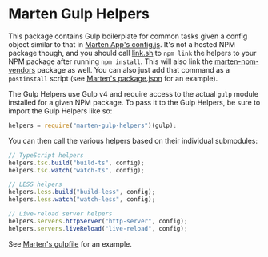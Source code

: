 Marten Gulp Helpers
====================
This package contains Gulp boilerplate for common tasks given a config object
similar to that in [Marten App's config.js](../app/config.js). It's not a
hosted NPM package though, and you should call [link.sh](../link.sh)
to `npm link` the helpers to your NPM package after running `npm install`.
This will also link the [marten-npm-vendors](../npm-vendors) package as well.
You can also just add that command as a `postinstall` script (see
[Marten's package.json](../app/package.json) for an example).

The Gulp Helpers use Gulp v4 and require access to the actual `gulp` module
installed for a given NPM package. To pass it to the Gulp Helpers, be
sure to import the Gulp Helpers like so:

```javascript
helpers = require("marten-gulp-helpers")(gulp);
```

You can then call the various helpers based on their individual submodules:

```javascript
// TypeScript helpers
helpers.tsc.build("build-ts", config);
helpers.tsc.watch("watch-ts", config);

// LESS helpers
helpers.less.build("build-less", config);
helpers.less.watch("watch-less", config);

// Live-reload server helpers
helpers.servers.httpServer("http-server", config);
helpers.servers.liveReload("live-reload", config);
```

See [Marten's gulpfile](../gulpfile.js) for an example.
